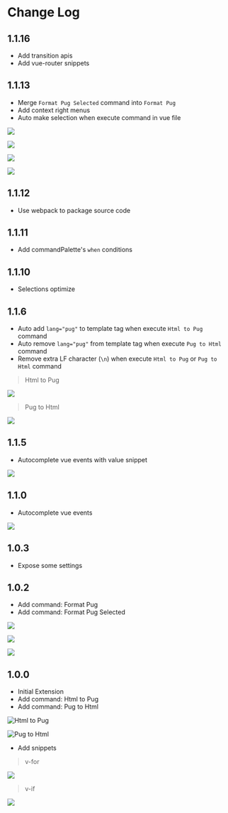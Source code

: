 # Change Log

## 1.1.16

- Add transition apis
- Add vue-router snippets

## 1.1.13

- Merge `Format Pug Selected` command into `Format Pug`
- Add context right menus
- Auto make selection when execute command in vue file

![](./doc/images/020.png)

![](./doc/images/021.gif)

![](./doc/images/018.gif)

![](./doc/images/019.gif)

## 1.1.12

- Use webpack to package source code

## 1.1.11

- Add commandPalette's `when` conditions

## 1.1.10

- Selections optimize

## 1.1.6

- Auto add `lang="pug"` to template tag when execute `Html to Pug` command
- Auto remove `lang="pug"` from template tag when execute `Pug to Html` command
- Remove extra LF character (`\n`) when  execute `Html to Pug` or `Pug to Html` command

> Html to Pug

![](./doc/images/016.gif)

> Pug to Html

![](./doc/images/017.gif)


## 1.1.5

- Autocomplete vue events with value snippet

![](./doc/images/015.gif)

## 1.1.0

- Autocomplete vue events

![](./doc/images/014.gif)

## 1.0.3

- Expose some settings

## 1.0.2

- Add command: Format Pug
- Add command: Format Pug Selected

![](./doc/images/008.gif)

![](./doc/images/009.gif)

![](./doc/images/010.gif)

## 1.0.0

- Initial Extension
- Add command: Html to Pug
- Add command: Pug to Html

![Html to Pug](./doc/images/011.gif)

![Pug to Html](./doc/images/012.gif)


- Add snippets

> v-for

![](./doc/images/002.gif)

> v-if

![](./doc/images/013.gif)

